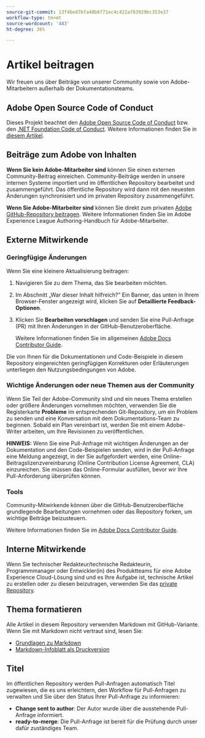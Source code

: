```yaml
---
source-git-commit: 13f46ed7bfa40b6f71ec4c422af83929bc353e37
workflow-type: tm+mt
source-wordcount: '483'
ht-degree: 36%

---
```

# Artikel beitragen

Wir freuen uns über Beiträge von unserer Community sowie von Adobe-Mitarbeitern außerhalb der Dokumentationsteams.

## Adobe Open Source Code of Conduct

Dieses Projekt beachtet den [Adobe Open Source Code of Conduct](code-of-conduct.md) bzw. den [.NET Foundation Code of Conduct](https://dotnetfoundation.org/code-of-conduct). Weitere Informationen finden Sie in [diesem Artikel](contributing.md).

## Beiträge zum Adobe von Inhalten

**Wenn Sie kein Adobe-Mitarbeiter sind** können Sie einen externen Community-Beitrag einreichen. Community-Beiträge werden in unsere internen Systeme importiert und im öffentlichen Repository bearbeitet und zusammengeführt. Das öffentliche Repository wird dann mit den neuesten Änderungen synchronisiert und im privaten Repository zusammengeführt.

**Wenn Sie Adobe-Mitarbeiter sind** können Sie direkt zum privaten [Adobe GitHub-Repository beitragen](https://git.corp.adobe.com/AdobeDocs/). Weitere Informationen finden Sie im Adobe Experience League Authoring-Handbuch für Adobe-Mitarbeiter.

## Externe Mitwirkende

### Geringfügige Änderungen

Wenn Sie eine kleinere Aktualisierung beitragen:

1. Navigieren Sie zu dem Thema, das Sie bearbeiten möchten.
1. Im Abschnitt „War dieser Inhalt hilfreich?“ Ein Banner, das unten in Ihrem Browser-Fenster angezeigt wird, klicken Sie auf **Detaillierte Feedback-Optionen**.
1. Klicken Sie **Bearbeiten vorschlagen** und senden Sie eine Pull-Anfrage (PR) mit Ihren Änderungen in der GitHub-Benutzeroberfläche.

   Weitere Informationen finden Sie im allgemeinen [Adobe Docs Contributor Guide](https://experienceleague.adobe.com/docs/contributor/contributor-guide/introduction.html?lang=de).

Die von Ihnen für die Dokumentationen und Code-Beispiele in diesem Repository eingereichten geringfügigen Korrekturen oder Erläuterungen unterliegen den Nutzungsbedingungen von Adobe.

### Wichtige Änderungen oder neue Themen aus der Community

Wenn Sie Teil der Adobe-Community sind und ein neues Thema erstellen oder größere Änderungen vornehmen möchten, verwenden Sie die Registerkarte **Probleme** im entsprechenden Git-Repository, um ein Problem zu senden und eine Konversation mit dem Dokumentations-Team zu beginnen. Sobald ein Plan vereinbart ist, werden Sie mit einem Adobe-Writer arbeiten, um Ihre Revisionen zu veröffentlichen.

**HINWEIS:** Wenn Sie eine Pull-Anfrage mit wichtigen Änderungen an der Dokumentation und den Code-Beispielen senden, wird in der Pull-Anfrage eine Meldung angezeigt, in der Sie aufgefordert werden, eine Online-Beitragslizenzvereinbarung (Online Contribution License Agreement, CLA) einzureichen. Sie müssen das Online-Formular ausfüllen, bevor wir Ihre Pull-Anforderung überprüfen können.

### Tools

Community-Mitwirkende können über die GitHub-Benutzeroberfläche grundlegende Bearbeitungen vornehmen oder das Repository forken, um wichtige Beiträge beizusteuern.

Weitere Informationen finden Sie im [Adobe Docs Contributor Guide](https://experienceleague.adobe.com/docs/contributor/contributor-guide/introduction.html?lang=de).

## Interne Mitwirkende

Wenn Sie technischer Redakteur/technische Redakteurin, Programmmanager oder Entwickler(in) des Produktteams für eine Adobe Experience Cloud-Lösung sind und es Ihre Aufgabe ist, technische Artikel zu erstellen oder zu diesen beizutragen, verwenden Sie das [private Repository](https://git.corp.adobe.com/AdobeDocs).

## Thema formatieren

Alle Artikel in diesem Repository verwenden Markdown mit GitHub-Variante. Wenn Sie mit Markdown nicht vertraut sind, lesen Sie:

* [Grundlagen zu Markdown](https://help.github.com/articles/getting-started-with-writing-and-formatting-on-github/)
* [Markdown-Infoblatt als Druckversion](https://guides.github.com/pdfs/markdown-cheatsheet-online.pdf)

## Titel

Im öffentlichen Repository werden Pull-Anfragen automatisch Titel zugewiesen, die es uns erleichtern, den Workflow für Pull-Anfragen zu verwalten und Sie über den Status Ihrer Pull-Anfrage zu informieren:

* **Change sent to author**: Der Autor wurde über die ausstehende Pull-Anfrage informiert.
* **ready-to-merge**: Die Pull-Anfrage ist bereit für die Prüfung durch unser dafür zuständiges Team.
